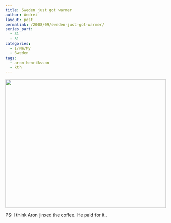 ```yaml
---
title: Sweden just got warmer
author: Andrei
layout: post
permalink: /2008/09/sweden-just-got-warmer/
series_part:
  - 31
  - 31
categories:
  - I/Me/My
  - Sweden
tags:
  - aron henriksson
  - kth
---
```

<img class="alignnone size-full wp-image-243" title="photo-0054" src="http://blog.andreineculau.com/wp-content/uploads/2008/09/photo-0054.jpg" alt="" width="500" height="400" />



PS: I think Aron jinxed the coffee. He paid for it..